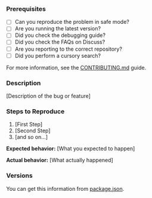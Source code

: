 ### Prerequisites

- [ ] Can you reproduce the problem in safe mode?
- [ ] Are you running the latest version?
- [ ] Did you check the debugging guide?
- [ ] Did you check the FAQs on Discuss?
- [ ] Are you reporting to the correct repository?
- [ ] Did you perform a cursory search?

For more information, see the [CONTRIBUTING.md](/.github/CONTRIBUTING.md) guide.

### Description

[Description of the bug or feature]

### Steps to Reproduce

1. [First Step]
2. [Second Step]
3. [and so on...]

**Expected behavior:** [What you expected to happen]

**Actual behavior:** [What actually happened]

### Versions

You can get this information from [package.json](/package.json).

